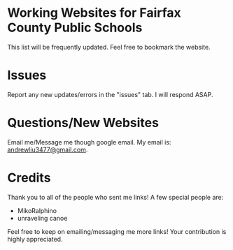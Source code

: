 # Working Websites for Fairfax County Public Schools
This list will be frequently updated. Feel free to bookmark the website.
# Issues
Report any new updates/errors in the "issues" tab. I will respond ASAP. 
# Questions/New Websites
Email me/Message me though google email. My email is: andrewliu3477@gmail.com.
# Credits
Thank you to all of the people who sent me links! A few special people are:
- MikoRalphino
- unraveling canoe

Feel free to keep on emailing/messaging me more links! Your contribution is highly appreciated. 
